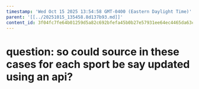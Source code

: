 ```yaml
---
timestamp: 'Wed Oct 15 2025 13:54:58 GMT-0400 (Eastern Daylight Time)'
parent: '[[../20251015_135458.8d137b93.md]]'
content_id: 3f04fc7fe64b01259d5a82c692bfefa45b0b27e57931ee64ec4465da63c982b3
---
```


# question: so could source in these cases for each sport be say updated using an api?

